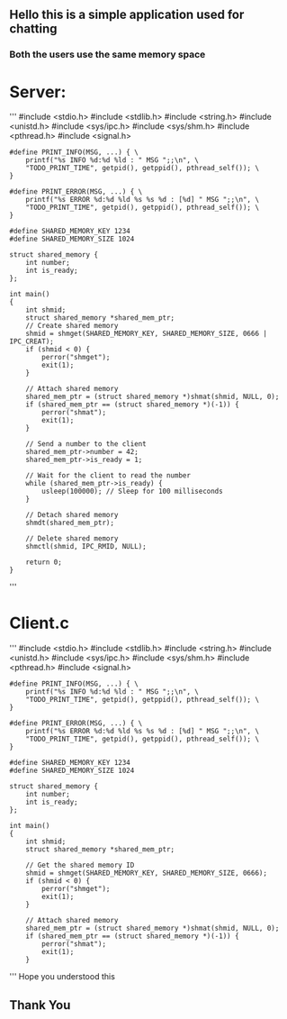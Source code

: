 ## Hello this is a simple application used for chatting
### Both the users use the same memory space 

# Server:
'''
    #include <stdio.h>
    #include <stdlib.h>
    #include <string.h>
    #include <unistd.h>
    #include <sys/ipc.h>
    #include <sys/shm.h>
    #include <pthread.h>
    #include <signal.h>

    #define PRINT_INFO(MSG, ...) { \
        printf("%s INFO %d:%d %ld : " MSG ";;\n", \
        "TODO_PRINT_TIME", getpid(), getppid(), pthread_self()); \
    }

    #define PRINT_ERROR(MSG, ...) { \
        printf("%s ERROR %d:%d %ld %s %s %d : [%d] " MSG ";;\n", \
        "TODO_PRINT_TIME", getpid(), getppid(), pthread_self()); \
    }

    #define SHARED_MEMORY_KEY 1234
    #define SHARED_MEMORY_SIZE 1024

    struct shared_memory {
        int number;
        int is_ready;
    };

    int main()
    {
        int shmid;
        struct shared_memory *shared_mem_ptr;
        // Create shared memory
        shmid = shmget(SHARED_MEMORY_KEY, SHARED_MEMORY_SIZE, 0666 | IPC_CREAT);
        if (shmid < 0) {
            perror("shmget");
            exit(1);
        }

        // Attach shared memory
        shared_mem_ptr = (struct shared_memory *)shmat(shmid, NULL, 0);
        if (shared_mem_ptr == (struct shared_memory *)(-1)) {
            perror("shmat");
            exit(1);
        }

        // Send a number to the client
        shared_mem_ptr->number = 42;
        shared_mem_ptr->is_ready = 1;

        // Wait for the client to read the number
        while (shared_mem_ptr->is_ready) {
            usleep(100000); // Sleep for 100 milliseconds
        }

        // Detach shared memory
        shmdt(shared_mem_ptr);

        // Delete shared memory
        shmctl(shmid, IPC_RMID, NULL);

        return 0;
    }

'''

# Client.c

'''
    #include <stdio.h>
    #include <stdlib.h>
    #include <string.h>
    #include <unistd.h>
    #include <sys/ipc.h>
    #include <sys/shm.h>
    #include <pthread.h>
    #include <signal.h>

    #define PRINT_INFO(MSG, ...) { \
        printf("%s INFO %d:%d %ld : " MSG ";;\n", \
        "TODO_PRINT_TIME", getpid(), getppid(), pthread_self()); \
    }

    #define PRINT_ERROR(MSG, ...) { \
        printf("%s ERROR %d:%d %ld %s %s %d : [%d] " MSG ";;\n", \
        "TODO_PRINT_TIME", getpid(), getppid(), pthread_self()); \
    }

    #define SHARED_MEMORY_KEY 1234
    #define SHARED_MEMORY_SIZE 1024

    struct shared_memory {
        int number;
        int is_ready;
    };

    int main()
    {
        int shmid;
        struct shared_memory *shared_mem_ptr;

        // Get the shared memory ID
        shmid = shmget(SHARED_MEMORY_KEY, SHARED_MEMORY_SIZE, 0666);
        if (shmid < 0) {
            perror("shmget");
            exit(1);
        }

        // Attach shared memory
        shared_mem_ptr = (struct shared_memory *)shmat(shmid, NULL, 0);
        if (shared_mem_ptr == (struct shared_memory *)(-1)) {
            perror("shmat");
            exit(1);
        }


'''
Hope you understood this 
## Thank You
